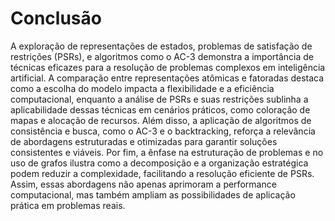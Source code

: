# Conclusão
A exploração de representações de estados, problemas de satisfação de restrições (PSRs), e algoritmos como o AC-3 demonstra a importância de técnicas eficazes para a resolução de problemas complexos em inteligência artificial. A comparação entre representações atômicas e fatoradas destaca como a escolha do modelo impacta a flexibilidade e a eficiência computacional, enquanto a análise de PSRs e suas restrições sublinha a aplicabilidade dessas técnicas em cenários práticos, como coloração de mapas e alocação de recursos. Além disso, a aplicação de algoritmos de consistência e busca, como o AC-3 e o backtracking, reforça a relevância de abordagens estruturadas e otimizadas para garantir soluções consistentes e viáveis. Por fim, a ênfase na estruturação de problemas e no uso de grafos ilustra como a decomposição e a organização estratégica podem reduzir a complexidade, facilitando a resolução eficiente de PSRs. Assim, essas abordagens não apenas aprimoram a performance computacional, mas também ampliam as possibilidades de aplicação prática em problemas reais.
